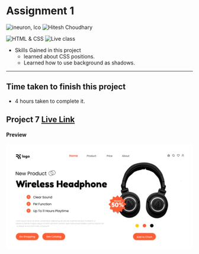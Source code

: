 # Assignment 1

![ineuron, lco](https://img.shields.io/badge/iNeuron-LCO-brightgreen)
![Hitesh Choudhary](https://img.shields.io/badge/Hitesh--Choudhary-Full--stack--JS--bootcamp-red)

![HTML & CSS](https://img.shields.io/badge/HTML-CSS-brightgreen)
![Live class](https://img.shields.io/badge/WEB--Dev-PROJECT--7-blue)


- Skills Gained in this project
  - learned about CSS positions.
  - Learned how to use background as shadows.
---

## Time taken to finish this project

- 4 hours taken to complete it.
## Project 7 [Live Link](https://lco-pjt7.netlify.app)
#### Preview

![Desktop](./preview.png)
